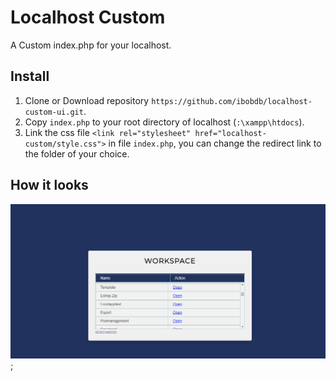 # Localhost Custom

A Custom index.php for your localhost.

## Install

1. Clone or Download repository `https://github.com/ibobdb/localhost-custom-ui.git`.
2. Copy `index.php` to your root directory of localhost (`:\xampp\htdocs`).
3. Link the css file `<link rel="stylesheet" href="localhost-custom/style.css">` in file `index.php`, you can change the redirect link to the folder of your choice.

## How it looks

![localhost-custom](index-img.png);
